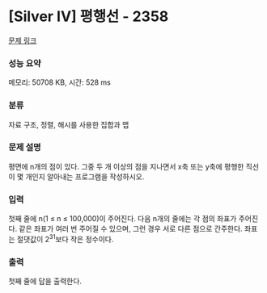 # [Silver IV] 평행선 - 2358 

[문제 링크](https://www.acmicpc.net/problem/2358) 

### 성능 요약

메모리: 50708 KB, 시간: 528 ms

### 분류

자료 구조, 정렬, 해시를 사용한 집합과 맵

### 문제 설명

<p>평면에 n개의 점이 있다. 그중 두 개 이상의 점을 지나면서 x축 또는 y축에 평행한 직선이 몇 개인지 알아내는 프로그램을 작성하시오.</p>

### 입력 

 <p>첫째 줄에 n(1 ≤ n ≤ 100,000)이 주어진다. 다음 n개의 줄에는 각 점의 좌표가 주어진다. 같은 좌표가 여러 번 주어질 수 있으며, 그런 경우 서로 다른 점으로 간주한다. 좌표는 절댓값이 2<sup>31</sup>보다 작은 정수이다.</p>

### 출력 

 <p>첫째 줄에 답을 출력한다.</p>

